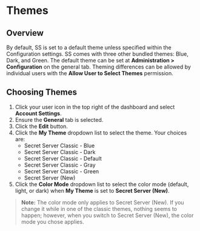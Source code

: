 [title]: # (Default Themes)
[tags]: # (Dashboard, Themes)
[priority]: # (1000)

# Themes

## Overview

By default, SS is set to a default theme unless specified within the Configuration settings. SS comes with three other bundled themes: Blue, Dark, and Green. The default theme can be set at **Administration > Configuration** on the general tab. Theming differences can be allowed by individual users with the **Allow User to Select Themes** permission.

## Choosing Themes

1. Click your user icon in the top right of the dashboard and select **Account Settings**.
2. Ensure the **General** tab is selected.
3. Click the **Edit** button.
4. Click the **My Theme** dropdown list to select the theme. Your choices are:
   - Secret Server Classic - Blue
   - Secret Server Classic - Dark
   - Secret Server Classic - Default
   - Secret Server Classic - Gray
   - Secret Server Classic - Green
   - Secret Server (New)
5. Click the **Color Mode** dropdown list to select the color mode (default, light, or dark) when **My Theme** is set to **Secret Server (New)**.

> **Note:** The color mode only applies to Secret Server (New). If you change it while in one of the classic themes, nothing seems to happen; however, when you switch to Secret Server (New), the color mode you chose applies.
